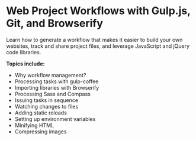 # Web Project Workflows with Gulp.js, Git, and Browserify

Learn how to generate a workflow that makes it easier to build your own websites, track and share project files, and leverage JavaScript and jQuery code libraries.

**Topics include:**
* Why workflow management?
* Processing tasks with gulp-coffee
* Importing libraries with Browserify
* Processing Sass and Compass
* Issuing tasks in sequence
* Watching changes to files
* Adding static reloads
* Setting up environment variables
* Minifying HTML
* Compressing images